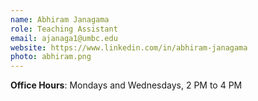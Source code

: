 ```yaml
---
name: Abhiram Janagama
role: Teaching Assistant
email: ajanaga1@umbc.edu
website: https://www.linkedin.com/in/abhiram-janagama
photo: abhiram.png
---
```


__Office Hours__: Mondays and Wednesdays, 2 PM to 4 PM